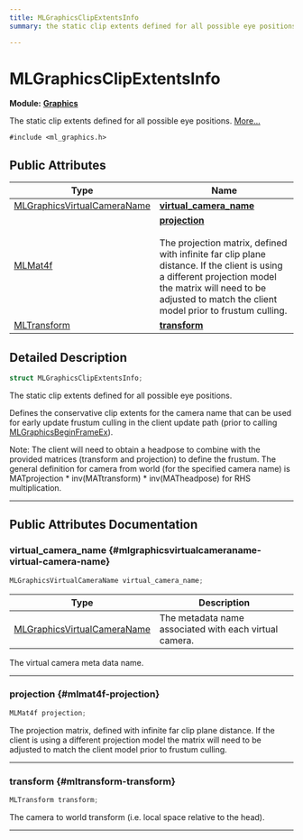 ```yaml
---
title: MLGraphicsClipExtentsInfo
summary: the static clip extents defined for all possible eye positions. 

---
```


# MLGraphicsClipExtentsInfo

**Module:** **[Graphics](/versioned_docs/version-02-Aug-2023/api-ref/api/Modules/group___graphics/group___graphics.md)**



The static clip extents defined for all possible eye positions.  [More...](#detailed-description)


`#include <ml_graphics.h>`

## Public Attributes

| Type           | Name           |
| -------------- | -------------- |
| [MLGraphicsVirtualCameraName](/versioned_docs/version-02-Aug-2023/api-ref/api/Modules/group___graphics/group___graphics.md#enums-mlgraphicsvirtualcameraname) | **[virtual_camera_name](/versioned_docs/version-02-Aug-2023/api-ref/api/Modules/group___graphics/struct_m_l_graphics_clip_extents_info.md#mlgraphicsvirtualcameraname-virtual-camera-name)**  |
| [MLMat4f](/versioned_docs/version-02-Aug-2023/api-ref/api/Modules/group___common/struct_m_l_mat4f.md) | **[projection](/versioned_docs/version-02-Aug-2023/api-ref/api/Modules/group___graphics/struct_m_l_graphics_clip_extents_info.md#mlmat4f-projection)** <br></br>The projection matrix, defined with infinite far clip plane distance. If the client is using a different projection model the matrix will need to be adjusted to match the client model prior to frustum culling.  |
| [MLTransform](/versioned_docs/version-02-Aug-2023/api-ref/api/Modules/group___common/struct_m_l_transform.md) | **[transform](/versioned_docs/version-02-Aug-2023/api-ref/api/Modules/group___graphics/struct_m_l_graphics_clip_extents_info.md#mltransform-transform)**  |

## Detailed Description

```cpp
struct MLGraphicsClipExtentsInfo;
```

The static clip extents defined for all possible eye positions. 

Defines the conservative clip extents for the camera name that can be used for early update frustum culling in the client update path (prior to calling [MLGraphicsBeginFrameEx](/versioned_docs/version-02-Aug-2023/api-ref/api/Modules/group___graphics/group___graphics.md#mlresult-mlgraphicsbeginframeex)).




Note: The client will need to obtain a headpose to combine with the provided matrices (transform and projection) to define the frustum. The general definition for camera from world (for the specified camera name) is MATprojection * inv(MATtransform) * inv(MATheadpose) for RHS multiplication. 





-----------
## Public Attributes Documentation

### virtual_camera_name {#mlgraphicsvirtualcameraname-virtual-camera-name}

```cpp
MLGraphicsVirtualCameraName virtual_camera_name;
```



| Type | Description |
|--|--|
| [MLGraphicsVirtualCameraName](/versioned_docs/version-02-Aug-2023/api-ref/api/Modules/group___graphics/group___graphics.md#enums-mlgraphicsvirtualcameraname) | The metadata name associated with each virtual camera.  |


The virtual camera meta data name. 





-----------

### projection {#mlmat4f-projection}

```cpp
MLMat4f projection;
```

The projection matrix, defined with infinite far clip plane distance. If the client is using a different projection model the matrix will need to be adjusted to match the client model prior to frustum culling. 





-----------

### transform {#mltransform-transform}

```cpp
MLTransform transform;
```


The camera to world transform (i.e. local space relative to the head). 





-----------


